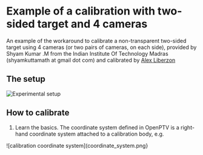 # Example of a calibration with two-sided target and 4 cameras

An example of the workaround to calibrate a non-transparent two-sided target using 4 cameras (or two pairs of cameras, on each side), provided by Shyam Kumar .M from the Indian Institute Of Technology Madras (shyamkuttamath at gmail dot com) and calibrated by [Alex Liberzon](http://alexlib.github.io)


## The setup
![Experimental setup](experimental_setup.jpg)


## How to calibrate
1. Learn the basics. The coordinate system defined in OpenPTV is a right-hand coordinate system attached to a calibration body, e.g. 

![calibration coordinate system](coordinate_system.png}




